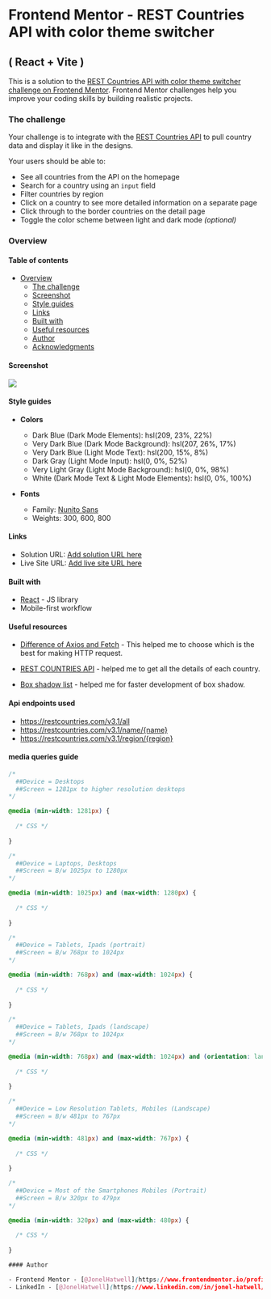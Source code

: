 # Frontend Mentor - REST Countries API with color theme switcher
##  ( React + Vite )

This is a solution to the [REST Countries API with color theme switcher challenge on Frontend Mentor](https://www.frontendmentor.io/challenges/rest-countries-api-with-color-theme-switcher-5cacc469fec04111f7b848ca). Frontend Mentor challenges help you improve your coding skills by building realistic projects. 

### The challenge

Your challenge is to integrate with the [REST Countries API](https://restcountries.com) to pull country data and display it like in the designs.

Your users should be able to:

- See all countries from the API on the homepage
- Search for a country using an `input` field
- Filter countries by region
- Click on a country to see more detailed information on a separate page
- Click through to the border countries on the detail page
- Toggle the color scheme between light and dark mode *(optional)*

### Overview

#### Table of contents

- [Overview](#overview)
    - [The challenge](#the-challenge)
    - [Screenshot](#screenshot)
    - [Style guides](#style-guides)
    - [Links](#links)
    - [Built with](#built-with)
    - [Useful resources](#useful-resources)
    - [Author](#author)
    - [Acknowledgments](#acknowledgments)

#### Screenshot

![](./screenshot.jpg)

#### Style guides

 - **Colors**  
    - Dark Blue (Dark Mode Elements): hsl(209, 23%, 22%)
    - Very Dark Blue (Dark Mode Background): hsl(207, 26%, 17%)
    - Very Dark Blue (Light Mode Text): hsl(200, 15%, 8%)
    - Dark Gray (Light Mode Input): hsl(0, 0%, 52%)
    - Very Light Gray (Light Mode Background): hsl(0, 0%, 98%)
    - White (Dark Mode Text & Light Mode Elements): hsl(0, 0%, 100%)

 - **Fonts**  
    - Family: [Nunito Sans](https://fonts.google.com/specimen/Nunito+Sans)
    - Weights: 300, 600, 800

#### Links

- Solution URL: [Add solution URL here](https://your-solution-url.com)
- Live Site URL: [Add live site URL here](https://your-live-site-url.com)


#### Built with

- [React](https://reactjs.org/) - JS library
- Mobile-first workflow


#### Useful resources
- [Difference of Axios and Fetch](https://blog.logrocket.com/axios-vs-fetch-best-http-requests/) - This helped me to choose which is the best for making HTTP request.

- [REST COUNTRIES API](https://restcountries.com/v3.1/all) - helped me to get all the details of each country.

- [Box shadow list](https://getcssscan.com/css-box-shadow-examples) - helped me for faster development of box shadow.

#### Api endpoints used
 - https://restcountries.com/v3.1/all
 - https://restcountries.com/v3.1/name/{name}
 - https://restcountries.com/v3.1/region/{region}

 #### media queries guide
```css
/* 
  ##Device = Desktops
  ##Screen = 1281px to higher resolution desktops
*/

@media (min-width: 1281px) {
  
  /* CSS */
  
}

/* 
  ##Device = Laptops, Desktops
  ##Screen = B/w 1025px to 1280px
*/

@media (min-width: 1025px) and (max-width: 1280px) {
  
  /* CSS */
  
}

/* 
  ##Device = Tablets, Ipads (portrait)
  ##Screen = B/w 768px to 1024px
*/

@media (min-width: 768px) and (max-width: 1024px) {
  
  /* CSS */
  
}

/* 
  ##Device = Tablets, Ipads (landscape)
  ##Screen = B/w 768px to 1024px
*/

@media (min-width: 768px) and (max-width: 1024px) and (orientation: landscape) {
  
  /* CSS */
  
}

/* 
  ##Device = Low Resolution Tablets, Mobiles (Landscape)
  ##Screen = B/w 481px to 767px
*/

@media (min-width: 481px) and (max-width: 767px) {
  
  /* CSS */
  
}

/* 
  ##Device = Most of the Smartphones Mobiles (Portrait)
  ##Screen = B/w 320px to 479px
*/

@media (min-width: 320px) and (max-width: 480px) {
  
  /* CSS */
  
}

#### Author

- Frontend Mentor - [@JonelHatwell](https://www.frontendmentor.io/profile/hatwell-jonel)
- LinkedIn - [@JonelHatwell](https://www.linkedin.com/in/jonel-hatwell/)



